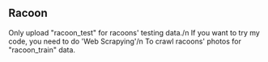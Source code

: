 Racoon 
-------------------------------
Only upload "racoon_test" for racoons' testing data./n
If you want to try my code, you need to do 'Web Scrapying'/n
To crawl racoons' photos for "racoon_train" data.
